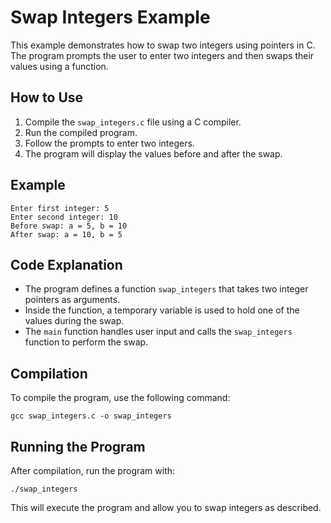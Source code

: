 # Swap Integers Example

This example demonstrates how to swap two integers using pointers in C. The program prompts the user to enter two integers and then swaps their values using a function.

## How to Use

1. Compile the `swap_integers.c` file using a C compiler.
2. Run the compiled program.
3. Follow the prompts to enter two integers.
4. The program will display the values before and after the swap.

## Example

```
Enter first integer: 5
Enter second integer: 10
Before swap: a = 5, b = 10
After swap: a = 10, b = 5
```

## Code Explanation

- The program defines a function `swap_integers` that takes two integer pointers as arguments.
- Inside the function, a temporary variable is used to hold one of the values during the swap.
- The `main` function handles user input and calls the `swap_integers` function to perform the swap.

## Compilation

To compile the program, use the following command:

```
gcc swap_integers.c -o swap_integers
```

## Running the Program

After compilation, run the program with:

```
./swap_integers
```

This will execute the program and allow you to swap integers as described.